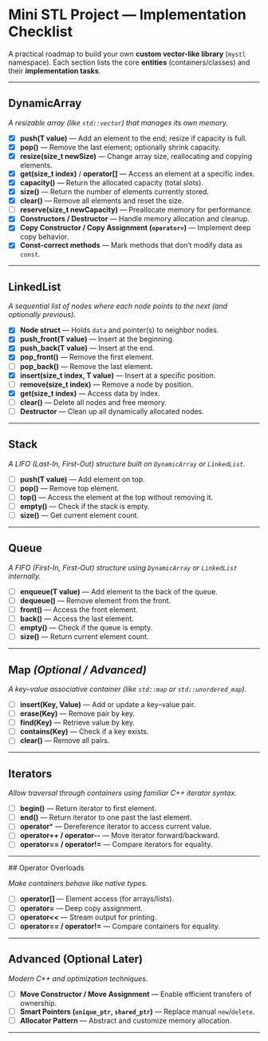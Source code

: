 
# Mini STL Project — Implementation Checklist

A practical roadmap to build your own **custom vector-like library** (`mystl` namespace).
Each section lists the core **entities** (containers/classes) and their **implementation tasks**.

---

## DynamicArray

*A resizable array (like `std::vector`) that manages its own memory.*

* [x] **push(T value)** — Add an element to the end; resize if capacity is full.
* [x] **pop()** — Remove the last element; optionally shrink capacity.
* [x] **resize(size_t newSize)** — Change array size, reallocating and copying elements.
* [x] **get(size_t index)** / **operator[]** — Access an element at a specific index.
* [x] **capacity()** — Return the allocated capacity (total slots).
* [x] **size()** — Return the number of elements currently stored.
* [x] **clear()** — Remove all elements and reset the size.
* [ ] **reserve(size_t newCapacity)** — Preallocate memory for performance.
* [x] **Constructors / Destructor** — Handle memory allocation and cleanup.
* [x] **Copy Constructor / Copy Assignment (`operator=`)** — Implement deep copy behavior.
* [x] **Const-correct methods** — Mark methods that don’t modify data as `const`.

---

## LinkedList

*A sequential list of nodes where each node points to the next (and optionally previous).*

* [x] **Node struct** — Holds `data` and pointer(s) to neighbor nodes.
* [x] **push_front(T value)** — Insert at the beginning.
* [x] **push_back(T value)** — Insert at the end.
* [x] **pop_front()** — Remove the first element.
* [ ] **pop_back()** — Remove the last element.
* [x] **insert(size_t index, T value)** — Insert at a specific position.
* [ ] **remove(size_t index)** — Remove a node by position.
* [x] **get(size_t index)** — Access data by index.
* [ ] **clear()** — Delete all nodes and free memory.
* [ ] **Destructor** — Clean up all dynamically allocated nodes.

---

## Stack

*A LIFO (Last-In, First-Out) structure built on `DynamicArray` or `LinkedList`.*

* [ ] **push(T value)** — Add element on top.
* [ ] **pop()** — Remove top element.
* [ ] **top()** — Access the element at the top without removing it.
* [ ] **empty()** — Check if the stack is empty.
* [ ] **size()** — Get current element count.

---

## Queue

*A FIFO (First-In, First-Out) structure using `DynamicArray` or `LinkedList` internally.*

* [ ] **enqueue(T value)** — Add element to the back of the queue.
* [ ] **dequeue()** — Remove element from the front.
* [ ] **front()** — Access the front element.
* [ ] **back()** — Access the last element.
* [ ] **empty()** — Check if the queue is empty.
* [ ] **size()** — Return current element count.

---

## Map *(Optional / Advanced)*

*A key–value associative container (like `std::map` or `std::unordered_map`).*

* [ ] **insert(Key, Value)** — Add or update a key–value pair.
* [ ] **erase(Key)** — Remove pair by key.
* [ ] **find(Key)** — Retrieve value by key.
* [ ] **contains(Key)** — Check if a key exists.
* [ ] **clear()** — Remove all pairs.

---

## Iterators

*Allow traversal through containers using familiar C++ iterator syntax.*

* [ ] **begin()** — Return iterator to first element.
* [ ] **end()** — Return iterator to one past the last element.
* [ ] **operator*** — Dereference iterator to access current value.
* [ ] **operator++ / operator--** — Move iterator forward/backward.
* [ ] **operator== / operator!=** — Compare iterators for equality.

---

##️ Operator Overloads

*Make containers behave like native types.*

* [ ] **operator[]** — Element access (for arrays/lists).
* [ ] **operator=** — Deep copy assignment.
* [ ] **operator<<** — Stream output for printing.
* [ ] **operator== / operator!=** — Compare containers for equality.

---

## Advanced (Optional Later)

*Modern C++ and optimization techniques.*

* [ ] **Move Constructor / Move Assignment** — Enable efficient transfers of ownership.
* [ ] **Smart Pointers (`unique_ptr`, `shared_ptr`)** — Replace manual `new`/`delete`.
* [ ] **Allocator Pattern** — Abstract and customize memory allocation.

---
